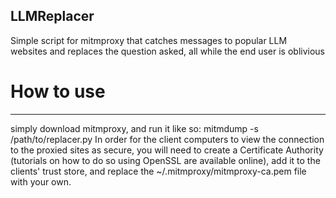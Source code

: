 ## LLMReplacer
Simple script for mitmproxy that catches messages to popular LLM websites and replaces the question asked, all while the end user is oblivious

# How to use
---
simply download mitmproxy, and run it like so: mitmdump -s /path/to/replacer.py
In order for the client computers to view the connection to the proxied sites as secure, you will need to create a Certificate Authority (tutorials on how to do so using OpenSSL are available online), add it to the clients' trust store, and replace the ~/.mitmproxy/mitmproxy-ca.pem file with your own.
